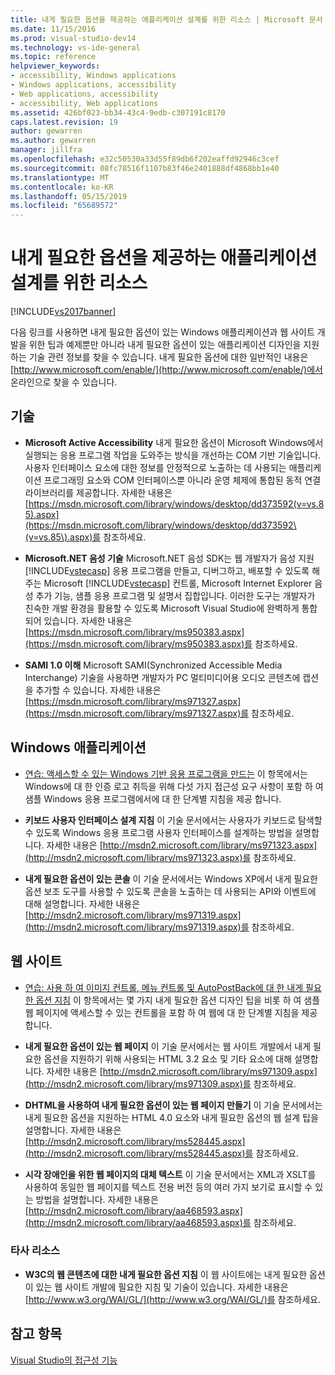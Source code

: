 ```yaml
---
title: 내게 필요한 옵션을 제공하는 애플리케이션 설계를 위한 리소스 | Microsoft 문서
ms.date: 11/15/2016
ms.prod: visual-studio-dev14
ms.technology: vs-ide-general
ms.topic: reference
helpviewer_keywords:
- accessibility, Windows applications
- Windows applications, accessibility
- Web applications, accessibility
- accessibility, Web applications
ms.assetid: 426bf023-bb34-43c4-9edb-c307191c8170
caps.latest.revision: 19
author: gewarren
ms.author: gewarren
manager: jillfra
ms.openlocfilehash: e32c50530a33d55f89db6f202eaffd92946c3cef
ms.sourcegitcommit: 08fc78516f1107b83f46e2401888df4868bb1e40
ms.translationtype: MT
ms.contentlocale: ko-KR
ms.lasthandoff: 05/15/2019
ms.locfileid: "65689572"
---
```

# <a name="resources-for-designing-accessible-applications"></a>내게 필요한 옵션을 제공하는 애플리케이션 설계를 위한 리소스
[!INCLUDE[vs2017banner](../../includes/vs2017banner.md)]

다음 링크를 사용하면 내게 필요한 옵션이 있는 Windows 애플리케이션과 웹 사이트 개발을 위한 팁과 예제뿐만 아니라 내게 필요한 옵션이 있는 애플리케이션 디자인을 지원하는 기술 관련 정보를 찾을 수 있습니다. 내게 필요한 옵션에 대한 일반적인 내용은 [http://www.microsoft.com/enable/](http://www.microsoft.com/enable/)에서 온라인으로 찾을 수 있습니다.  
  
## <a name="technologies"></a>기술  
  
- **Microsoft Active Accessibility** 내게 필요한 옵션이 Microsoft Windows에서 실행되는 응용 프로그램 작업을 도와주는 방식을 개선하는 COM 기반 기술입니다. 사용자 인터페이스 요소에 대한 정보를 안정적으로 노출하는 데 사용되는 애플리케이션 프로그래밍 요소와 COM 인터페이스뿐 아니라 운영 체제에 통합된 동적 연결 라이브러리를 제공합니다. 자세한 내용은 [https://msdn.microsoft.com/library/windows/desktop/dd373592(v=vs.85).aspx](https://msdn.microsoft.com/library/windows/desktop/dd373592\(v=vs.85\).aspx)를 참조하세요.  
  
- **Microsoft.NET 음성 기술** Microsoft.NET 음성 SDK는 웹 개발자가 음성 지원 [!INCLUDE[vstecasp](../../includes/vstecasp-md.md)] 응용 프로그램을 만들고, 디버그하고, 배포할 수 있도록 해주는 Microsoft [!INCLUDE[vstecasp](../../includes/vstecasp-md.md)] 컨트롤, Microsoft Internet Explorer 음성 추가 기능, 샘플 응용 프로그램 및 설명서 집합입니다. 이러한 도구는 개발자가 친숙한 개발 환경을 활용할 수 있도록 Microsoft Visual Studio에 완벽하게 통합되어 있습니다. 자세한 내용은 [https://msdn.microsoft.com/library/ms950383.aspx](https://msdn.microsoft.com/library/ms950383.aspx)를 참조하세요.  
  
- **SAMI 1.0 이해** Microsoft SAMI(Synchronized Accessible Media Interchange) 기술을 사용하면 개발자가 PC 멀티미디어용 오디오 콘텐츠에 캡션을 추가할 수 있습니다. 자세한 내용은 [https://msdn.microsoft.com/library/ms971327.aspx](https://msdn.microsoft.com/library/ms971327.aspx)를 참조하세요.  
  
## <a name="windows-applications"></a>Windows 애플리케이션  
  
- [연습: 액세스할 수 있는 Windows 기반 응용 프로그램을 만드는](https://msdn.microsoft.com/library/654c7f2f-1586-480b-9f12-9d9b8f5cc32b) 이 항목에서는 Windows에 대 한 인증 로고 취득을 위해 다섯 가지 접근성 요구 사항이 포함 하 여 샘플 Windows 응용 프로그램에서에 대 한 단계별 지침을 제공 합니다.  
  
- **키보드 사용자 인터페이스 설계 지침** 이 기술 문서에서는 사용자가 키보드로 탐색할 수 있도록 Windows 응용 프로그램 사용자 인터페이스를 설계하는 방법을 설명합니다. 자세한 내용은 [http://msdn2.microsoft.com/library/ms971323.aspx](http://msdn2.microsoft.com/library/ms971323.aspx)를 참조하세요.  
  
- **내게 필요한 옵션이 있는 콘솔** 이 기술 문서에서는 Windows XP에서 내게 필요한 옵션 보조 도구를 사용할 수 있도록 콘솔을 노출하는 데 사용되는 API와 이벤트에 대해 설명합니다. 자세한 내용은 [http://msdn2.microsoft.com/library/ms971319.aspx](http://msdn2.microsoft.com/library/ms971319.aspx)를 참조하세요.  
  
## <a name="web-sites"></a>웹 사이트  
  
- [연습: 사용 하 여 이미지 컨트롤, 메뉴 컨트롤 및 AutoPostBack에 대 한 내게 필요한 옵션 지침](https://msdn.microsoft.com/library/ff7b5021-48b3-46bf-921f-9fe1e0e32202) 이 항목에서는 몇 가지 내게 필요한 옵션 디자인 팁을 비롯 하 여 샘플 웹 페이지에 액세스할 수 있는 컨트롤을 포함 하 여 웹에 대 한 단계별 지침을 제공 합니다.  
  
- **내게 필요한 옵션이 있는 웹 페이지** 이 기술 문서에서는 웹 사이트 개발에서 내게 필요한 옵션을 지원하기 위해 사용되는 HTML 3.2 요소 및 기타 요소에 대해 설명합니다. 자세한 내용은 [http://msdn2.microsoft.com/library/ms971309.aspx](http://msdn2.microsoft.com/library/ms971309.aspx)를 참조하세요.  
  
- **DHTML을 사용하여 내게 필요한 옵션이 있는 웹 페이지 만들기** 이 기술 문서에서는 내게 필요한 옵션을 지원하는 HTML 4.0 요소와 내게 필요한 옵션의 웹 설계 팁을 설명합니다. 자세한 내용은 [http://msdn2.microsoft.com/library/ms528445.aspx](http://msdn2.microsoft.com/library/ms528445.aspx)를 참조하세요.  
  
- **시각 장애인을 위한 웹 페이지의 대체 텍스트** 이 기술 문서에서는 XML과 XSLT를 사용하여 동일한 웹 페이지를 텍스트 전용 버전 등의 여러 가지 보기로 표시할 수 있는 방법을 설명합니다. 자세한 내용은 [http://msdn2.microsoft.com/library/aa468593.aspx](http://msdn2.microsoft.com/library/aa468593.aspx)를 참조하세요.  
  
### <a name="third-party-resources"></a>타사 리소스  
  
- **W3C의 웹 콘텐츠에 대한 내게 필요한 옵션 지침** 이 웹 사이트에는 내게 필요한 옵션이 있는 웹 사이트 개발에 필요한 지침 및 기술이 있습니다. 자세한 내용은 [http://www.w3.org/WAI/GL/](http://www.w3.org/WAI/GL/)를 참조하세요.  
  
## <a name="see-also"></a>참고 항목  
 [Visual Studio의 접근성 기능](../../ide/reference/accessibility-features-of-visual-studio.md)
